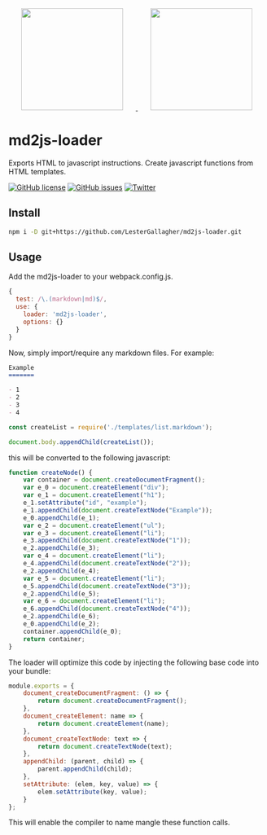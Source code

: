 <div align="center">
  <a href="https://github.com/webpack/webpack">
    <img width="200" height="200" vspace="" hspace="25"
      src="https://worldvectorlogo.com/logos/webpack.svg">
  </a>
  <a href="https://html2js.esstudio.site">
    <img width="200" height="200" vspace="" hspace="25"
      src="https://html2js.esstudio.site/android-chrome-256x256.png">
  </a>
</div>

# md2js-loader

Exports HTML to javascript instructions. Create javascript functions from HTML templates.

[![GitHub license](https://img.shields.io/github/license/LesterGallagher/md2js-loader.svg)](https://github.com/LesterGallagher/md2js-loader/blob/master/LICENSE.txt)
[![GitHub issues](https://img.shields.io/github/issues/LesterGallagher/md2js-loader.svg)](https://github.com/LesterGallagher/md2js-loader/issues)
[![Twitter](https://img.shields.io/twitter/url/https/www.npmjs.com/package/md2js-loader.svg?style=social)](https://twitter.com/intent/tweet?text=Wow:&url=https%3A%2F%2Fwww.npmjs.com%2Fpackage%2Fmd2js-loader)

## Install

```bash
npm i -D git+https://github.com/LesterGallagher/md2js-loader.git
```

## Usage

Add the md2js-loader to your webpack.config.js.

```js
{
  test: /\.(markdown|md)$/,
  use: {
    loader: 'md2js-loader',
    options: {}
  }
}
```

Now, simply import/require any markdown files. For example:

```markdown
Example
=======

- 1
- 2
- 3
- 4
```

```js
const createList = require('./templates/list.markdown');

document.body.appendChild(createList());
```

this will be converted to the following javascript:

```javascript
function createNode() {
    var container = document.createDocumentFragment();
    var e_0 = document.createElement("div");
    var e_1 = document.createElement("h1");
    e_1.setAttribute("id", "example");
    e_1.appendChild(document.createTextNode("Example"));
    e_0.appendChild(e_1);
    var e_2 = document.createElement("ul");
    var e_3 = document.createElement("li");
    e_3.appendChild(document.createTextNode("1"));
    e_2.appendChild(e_3);
    var e_4 = document.createElement("li");
    e_4.appendChild(document.createTextNode("2"));
    e_2.appendChild(e_4);
    var e_5 = document.createElement("li");
    e_5.appendChild(document.createTextNode("3"));
    e_2.appendChild(e_5);
    var e_6 = document.createElement("li");
    e_6.appendChild(document.createTextNode("4"));
    e_2.appendChild(e_6);
    e_0.appendChild(e_2);
    container.appendChild(e_0);
    return container;
}
```

The loader will optimize this code by injecting the following base code into your bundle:

```javascript
module.exports = {
    document_createDocumentFragment: () => {
        return document.createDocumentFragment();
    },
    document_createElement: name => {
        return document.createElement(name);
    },
    document_createTextNode: text => {
        return document.createTextNode(text);
    },
    appendChild: (parent, child) => {
        parent.appendChild(child);
    },
    setAttribute: (elem, key, value) => {
        elem.setAttribute(key, value);
    }
};
```

This will enable the compiler to name mangle these function calls.



